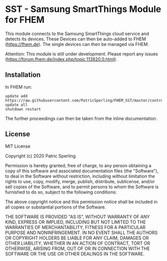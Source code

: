 # SST - Samsung SmartThings Module for FHEM

This module connects to the Samsung SmartThings cloud service and detects its devices. These Devices can then be auto-added to FHEM (https://fhem.de).
The single devices can then be managed via FHEM.

Attention: This module is still under development. Please report any issues (https://forum.fhem.de/index.php/topic,113820.0.html).

## Installation

In FHEM run:
```
update add https://raw.githubusercontent.com/PatricSperling/FHEM_SST/master/controls_SST.txt
update all
shutdown restart
```

The further proceedings can then be taken from the inline documentation.

## License

MIT License

Copyright (c) 2020 Patric Sperling

Permission is hereby granted, free of charge, to any person obtaining a copy
of this software and associated documentation files (the "Software"), to deal
in the Software without restriction, including without limitation the rights
to use, copy, modify, merge, publish, distribute, sublicense, and/or sell
copies of the Software, and to permit persons to whom the Software is
furnished to do so, subject to the following conditions:

The above copyright notice and this permission notice shall be included in all
copies or substantial portions of the Software.

THE SOFTWARE IS PROVIDED "AS IS", WITHOUT WARRANTY OF ANY KIND, EXPRESS OR
IMPLIED, INCLUDING BUT NOT LIMITED TO THE WARRANTIES OF MERCHANTABILITY,
FITNESS FOR A PARTICULAR PURPOSE AND NONINFRINGEMENT. IN NO EVENT SHALL THE
AUTHORS OR COPYRIGHT HOLDERS BE LIABLE FOR ANY CLAIM, DAMAGES OR OTHER
LIABILITY, WHETHER IN AN ACTION OF CONTRACT, TORT OR OTHERWISE, ARISING FROM,
OUT OF OR IN CONNECTION WITH THE SOFTWARE OR THE USE OR OTHER DEALINGS IN THE
SOFTWARE.
